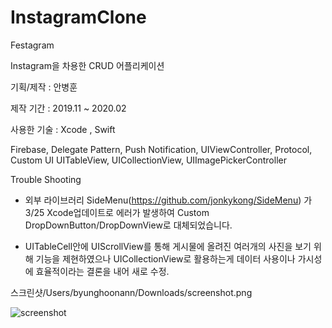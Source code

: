# InstagramClone


Festagram

Instagram을 차용한 CRUD 어플리케이션

기획/제작 : 안병훈

제작 기간 : 2019.11 ~ 2020.02 

사용한 기술 : Xcode , Swift

Firebase, Delegate Pattern, Push Notification, UIViewController, Protocol, Custom UI
UITableView, UICollectionView, UIImagePickerController


Trouble Shooting

- 외부 라이브러리 SideMenu(https://github.com/jonkykong/SideMenu) 가 3/25 Xcode업데이트로 에러가 발생하여 Custom DropDownButton/DropDownView로 대체되었습니다.

- UITableCell안에 UIScrollView를 통해 게시물에 올려진 여러개의 사진을 보기 위해 기능을 제현하였으나
  UICollectionView로 활용하는게 데이터 사용이나 가시성에 효율적이라는 결론을 내어 새로 수정. 

스크린샷/Users/byunghoonann/Downloads/screenshot.png

![screenshot](https://user-images.githubusercontent.com/23135385/80697647-3c918d00-8b14-11ea-80ad-289b77346b31.png)
